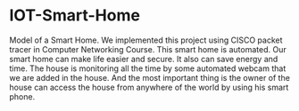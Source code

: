 # IOT-Smart-Home
Model of a Smart Home.
We implemented this project using CISCO packet tracer in Computer Networking Course. This smart home is automated. Our smart home can make life easier and secure. It also can save energy and time. The house is monitoring all the time by some automated webcam that we are added in the house. And the most important thing is the owner of the house can access the house from anywhere of the world by using his smart phone.

